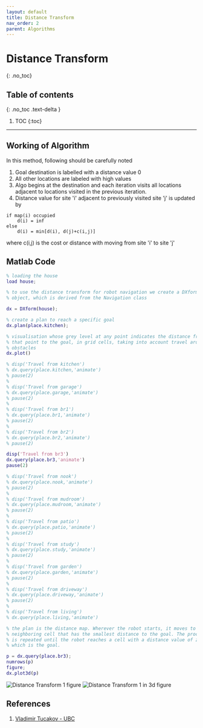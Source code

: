 ```yaml
---
layout: default
title: Distance Transform
nav_order: 2 
parent: Algorithms
---
```


# Distance Transform
{: .no_toc}

## Table of contents
{: .no_toc .text-delta }

1. TOC
{:toc}

---

## Working of Algorithm
<!-- [Code](){: .btn} -->
In this method, following should be carefully noted
1. Goal destination is labelled with a distance value 0
2. All other locations are labeled with high values
3. Algo begins at the destination and each iteration visits all locations adjacent to locations visited in the previous iteration.
4. Distance value for site 'i' adjacent to previously visited site 'j' is updated by

```
if map(i) occupied
    d(i) = inf
else
    d(i) = min[d(i), d(j)+c(i,j)]
```

where c(i,j) is the cost or distance with moving from site 'i' to site 'j'


## Matlab Code

```matlab
% loading the house  
load house;

% to use the distance transform for robot navigation we create a DXform
% object, which is derived from the Navigation class

dx = DXform(house);

% create a plan to reach a specific goal
dx.plan(place.kitchen);

% visualisation whose grey level at any point indicates the distance from
% that point to the goal, in grid cells, taking into account travel around
% obstacles
dx.plot()

% disp('Travel from kitchen')
% dx.query(place.kitchen,'animate')
% pause(2)
% 
% disp('Travel from garage')
% dx.query(place.garage,'animate')
% pause(2)
% 
% disp('Travel from br1')
% dx.query(place.br1,'animate')
% pause(2)
% 
% disp('Travel from br2')
% dx.query(place.br2,'animate')
% pause(2)

disp('Travel from br3')
dx.query(place.br3,'animate')
pause(2)

% disp('Travel from nook')
% dx.query(place.nook,'animate')
% pause(2)
% 
% disp('Travel from mudroom')
% dx.query(place.mudroom,'animate')
% pause(2)
% 
% disp('Travel from patio')
% dx.query(place.patio,'animate')
% pause(2)
% 
% disp('Travel from study')
% dx.query(place.study,'animate')
% pause(2)
% 
% disp('Travel from garden')
% dx.query(place.garden,'animate')
% pause(2)
% 
% disp('Travel from driveway')
% dx.query(place.driveway,'animate')
% pause(2)
% 
% disp('Travel from living')
% dx.query(place.living,'animate')

% the plan is the distance map. Wherever the robot starts, it moves to the
% neighboring cell that has the smallest distance to the goal. The process
% is repeated until the robot reaches a cell with a distance value of zero
% which is the goal.

p = dx.query(place.br3);
numrows(p)
figure;
dx.plot3d(p)
```

![Distance Transform 1 figure](https://i.imgur.com/VMzO7Wh.png)
![Distance Transform 1 in 3d figure](https://i.imgur.com/WHwAcPi.png)

## References
1. [Vladimir Tucakov - UBC](https://www.cs.ubc.ca/labs/lci/robots/papers/icra97/node9.html#:~:text=The%20distance%20transform%20expands%20around,until%20d%20%3D%200%20is%20reached.)
